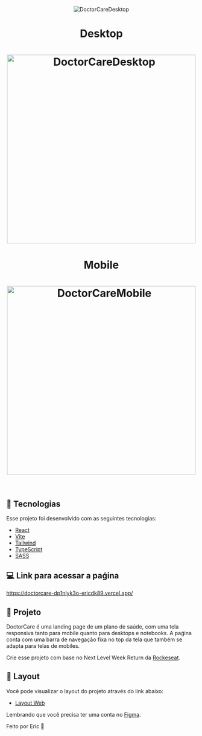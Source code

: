  <p align="center">
  <img alt="DoctorCareDesktop" src="https://user-images.githubusercontent.com/68076508/171063006-bac89e48-0541-4f0e-af50-9da02f728e3f.svg" witdh="500">
 </p>

<h1 align="center">Desktop</h1>

<h1 align="center">  
  <img alt="DoctorCareDesktop" src="https://user-images.githubusercontent.com/68076508/171062381-94e0a4d9-ef5d-46d5-ab1e-8812b06b26b3.gif" width="500">
</h1>

<h1 align="center">Mobile</h1>

<h1 align="center">  
  <img alt="DoctorCareMobile" src="https://user-images.githubusercontent.com/68076508/171062715-422898db-27f3-4354-817b-ca3f573744f7.gif" width="500">
</h1>

<br>

## 🧪 Tecnologias

Esse projeto foi desenvolvido com as seguintes tecnologias:

- [React](https://reactjs.org)
- [Vite](https://vitejs.dev/)
- [Tailwind](https://tailwindcss.com/)
- [TypeScript](https://www.typescriptlang.org/)
- [SASS](https://sass-lang.com/)

## 💻 Link para acessar a paǵina

https://doctorcare-dp1nlyk3o-ericdk89.vercel.app/


## 📄 Projeto

DoctorCare é uma landing page de um plano de saúde, com uma tela responsiva tanto para mobile quanto para desktops e notebooks. A paǵina conta com uma
barra de navegação fixa no top da tela que também se adapta para telas de mobiles. 

Crie esse projeto com base no Next Level Week Return da [ Rockeseat](https://www.rocketseat.com.br/).

## 🔖 Layout

Você pode visualizar o layout do projeto através do link abaixo:

- [Layout Web](https://www.figma.com/community/file/1102912263666619803) 

Lembrando que você precisa ter uma conta no [Figma](http://figma.com/).

Feito por Eric 🌠
